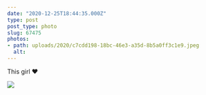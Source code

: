 ```yaml
---
date: "2020-12-25T18:44:35.000Z"
type: post 
post_type: photo
slug: 67475
photos: 
- path: uploads/2020/c7cdd198-18bc-46e3-a35d-8b5a0ff3c1e9.jpeg
  alt: 
---
```

This girl ❤️


![](/uploads/2020/c7cdd198-18bc-46e3-a35d-8b5a0ff3c1e9.jpeg)
